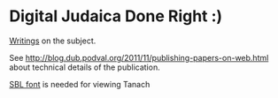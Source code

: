# Digital Judaica Done Right :)

[Writings](http://www.digitaljudaica.org) on the subject.

See <http://blog.dub.podval.org/2011/11/publishing-papers-on-web.html> about technical details of the publication.

[SBL font](http://www.sbl-site.org/educational/BiblicalFonts_SBLHebrew.aspx) is needed for viewing
Tanach
